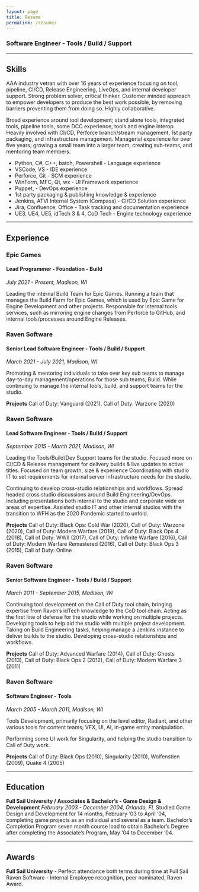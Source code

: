 ```yaml
---
layout: page
title: Resume
permalink: /resume/
---
```

### Software Engineer - Tools / Build / Support

---
## Skills
AAA industry vetran with over 16 years of experience focusing on tool, pipeline, CI/CD, Release Engineering, LiveOps, and internal developer support.
Strong problem solver, critical thinker. Customer minded approach to empower developers to produce the best work possible, by removing barriers preventing them from doing so. Highly collaborative.

Broad experience around tool development; stand alone tools, integrated tools, pipeline tools, some DCC experience, tools and engine interop. Heavily involved with CI/CD, Perforce branch/stream management, 1st party packaging, and infrastructure management.
Managerial experience for over five years; growing a small team into a larger team, creating sub-teams, and mentoring team members.
* Python, C#, C++, batch, Powershell - Language experience
* VSCode, VS - IDE experience
* Perforce, Git - SCM experience
* WinForm, MFC, Qt, wx - UI Framework experience
* Puppet, - DevOps experience
* 1st party packaging & publishing knowledge & experience
* Jenkins, ATVI Internal System (Compass) - CI/CD Solution experience
* Jira, Confluence, Office - Task tracking and documentation experience
* UE3, UE4, UE5, idTech 3 & 4, CoD Tech - Engine technology experience


---
## Experience
### Epic Games
#### Lead Programmer - Foundation - Build
_July 2021 - Present, Madison, WI_

Leading the internal Build Team for Epic Games. Running a team that manages the Build Farm for Epic Games, which is used by Epic Game for Engine Development and other projects. Responsible for internal tools services, such as mirroring engine changes from Perforce to GitHub, and internal tools/processes around Engine Releases.

### Raven Software
#### Senior Lead Software Engineer - Tools / Build / Support
_March 2021 - July 2021,  Madison, WI_

Promoting & mentoring individuals to take over key sub teams to manage day-to-day management/operations for those sub teams, Build. While continuing to manage the internal tools, build, and support teams for the studio.

**Projects**
Call of Duty: Vanguard (2021), Call of Duty: Warzone (2020)

### Raven Software
#### Lead Software Engineer - Tools / Build / Support
_September 2015 - March 2021,  Madison, WI_

Leading the Tools/Build/Dev Support teams for the studio. Focused more on CI/CD & Release management for delivery builds & live updates to active titles. Focused on team growth, size & experience
Coordinating with studio IT to set requirements for internal server infrastructure needs for the studio.

Continuing to develop cross-studio relationships and workflows. Spread headed cross studio discussions around Build Engineering/DevOps. Including presentations both internal to the studio and  corporate wide on areas of expertise.
Assisted studio IT and other internal studios with the transition to WFH as the 2020 Pandemic started to unfold.

**Projects**
Call of Duty: Black Ops: Cold War (2020), Call of Duty: Warzone (2020), Call of Duty: Modern Warfare (2019), Call of Duty: Black Ops 4 (2018), Call of Duty: WWII (2017), Call of Duty: Infinite Warfare (2016), Call of Duty: Modern Warfare Remastered (2016), Call of Duty: Black Ops 3 (2015), Call of Duty: Online

### Raven Software
#### Senior Software Engineer - Tools / Build / Support
_March 2011  - September 2015,  Madison, WI_

Continuing tool development on the Call of Duty tool chain, bringing expertise from Raven’s idTech knowledge to the CoD tool chain.  Acting as the first line of defense for the studio while working on multiple projects. Developing tools to help aid the studio with multiple project development. 
Taking on Build Engineering tasks, helping manage a Jenkins instance to deliver builds to the studio.
Developing cross-studio relationships and workflows.

**Projects**
Call of Duty: Advanced Warfare (2014), Call of Duty: Ghosts (2013), Call of Duty: Black Ops 2 (2012), Call of Duty: Modern Warfare 3 (2011)

### Raven Software
#### Software Engineer - Tools
_March 2005 - March 2011,  Madison, WI_

Tools Development, primarily focusing on the  level editor, Radiant,  and other various tools for content teams; VFX, UI, AI, in-game entity manipulation.

Performing some UI work for Singularity, and helping the studio transition to Call of Duty work.

**Projects**
 Call of Duty: Black Ops (2010), Singularity (2010), Wolfenstien (2009), Quake 4 (2005)


---
## Education
**Full Sail University / Associates & Bachelor’s - Game Design & Development**
_February 2003 - December 2004,  Orlando, FL_
Studied Game Design and Development for 14 months, February ‘03 to April ‘04, completing game projects as an individual and several as a team. Bachelor’s Completion Program seven month course load to obtain Bachelor’s Degree after completing the Associate’s Program, May ‘04 to December ‘04.

---
## Awards
**Full Sail University** - Perfect attendance both terms during time at Full Sail
Raven Software - Internal Employee recognition, peer nominated, Raven Award.


